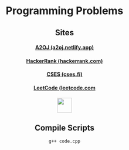 <div align="center"> 
  <div align="center">
   <h1 style="align: center">Programming Problems</h1>
   <h2>Sites</h2>
   <h4><a href="a2oj.netlify.app"><b>A2OJ</b> (a2oj.netlify.app)</a></h4>
   <h4><a href="hackerrank.com"><b>HackerRank</b> (hackerrank.com)</a></h4>
   <h4><a href="cses.fi"><b>CSES</b> (cses.fi)</a></h4>
   <h4><a href="leetcode.com"><b>LeetCode</b> (leetcode.com</a></h4><span><img style="height: 40px; width: 40px;" src="https://external-content.duckduckgo.com/iu/?u=https%3A%2F%2Fleetcode.com%2Fstatic%2Fimages%2FLeetCode_logo.png&f=1&nofb=1"/></span>
   <h2>Compile Scripts</h2>
   <pre><code>g++ code.cpp</code></pre>
   </div>
</div>
